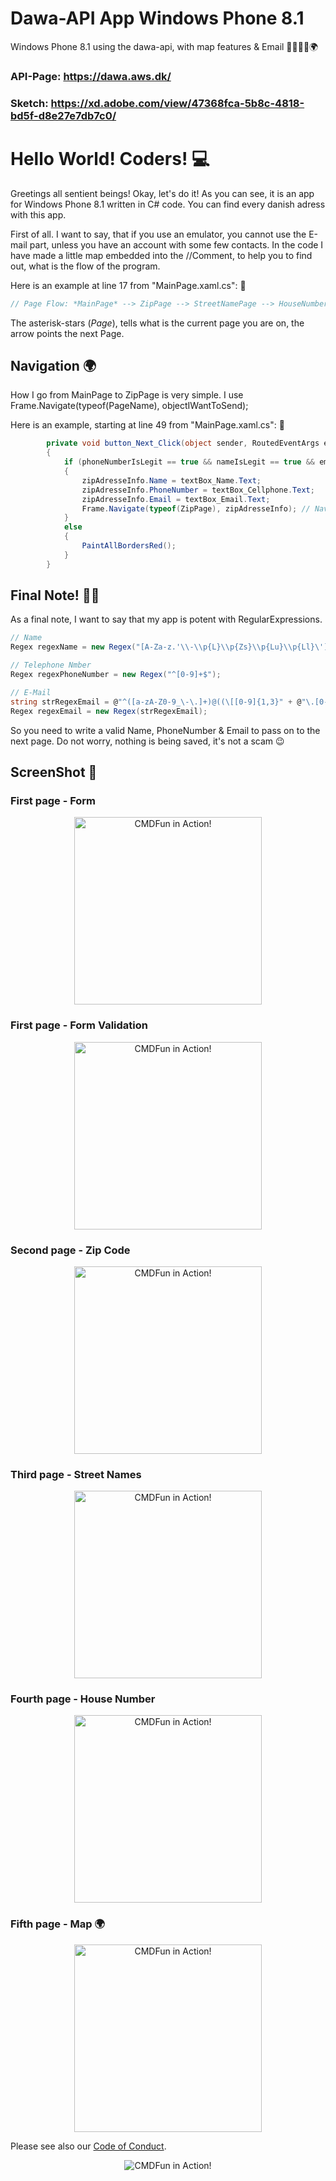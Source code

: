# Dawa-API App Windows Phone 8.1
Windows Phone 8.1 using the dawa-api, with map features &amp; Email 📧📜📲📄🌍

### API-Page: https://dawa.aws.dk/

### Sketch: https://xd.adobe.com/view/47368fca-5b8c-4818-bd5f-d8e27e7db7c0/

# Hello World! Coders! 💻

Greetings all sentient beings! Okay, let's do it! As you can see, it is an app for Windows Phone 8.1 written in C# code.
You can find every danish adress with this app. 

First of all. 
I want to say, that if you use an emulator, you cannot use the E-mail part, unless you have an account with some few contacts.
In the code I have made a little map embedded into the //Comment, to help you to find out, what is the flow of the program.


Here is an example at line 17 from "MainPage.xaml.cs": 👀
```csharp
// Page Flow: *MainPage* --> ZipPage --> StreetNamePage --> HouseNumberingPage --> MapPage
```
The asterisk-stars (*Page*), tells what is the current page you are on, the arrow points the next Page.


## Navigation  🌍

How I go from MainPage to ZipPage is very simple. I use Frame.Navigate(typeof(PageName), objectIWantToSend);


Here is an example, starting at line 49 from "MainPage.xaml.cs": 👀
```csharp
        private void button_Next_Click(object sender, RoutedEventArgs e)
        {
            if (phoneNumberIsLegit == true && nameIsLegit == true && emailIsLegit == true)
            {
                zipAdresseInfo.Name = textBox_Name.Text;
                zipAdresseInfo.PhoneNumber = textBox_Cellphone.Text;
                zipAdresseInfo.Email = textBox_Email.Text;
                Frame.Navigate(typeof(ZipPage), zipAdresseInfo); // Navigate to the next page.
            }
            else
            {
                PaintAllBordersRed();
            }
        }
```
## Final Note! 📜📌

As a final note, I want to say that my app is potent with RegularExpressions.
```csharp
// Name
Regex regexName = new Regex("[A-Za-z.'\\-\\p{L}\\p{Zs}\\p{Lu}\\p{Ll}\']+$");

// Telephone Nmber
Regex regexPhoneNumber = new Regex("^[0-9]+$");

// E-Mail
string strRegexEmail = @"^([a-zA-Z0-9_\-\.]+)@((\[[0-9]{1,3}" + @"\.[0-9]{1,3}\.[0-9]{1,3}\.)|(([a-zA-Z0-9\-]+\" + @".)+))([a-zA-Z]{2,4}|[0-9]{1,3})(\]?)$";
Regex regexEmail = new Regex(strRegexEmail); 
```
So you need to write a valid Name, PhoneNumber & Email to pass on to the next page.
Do not worry, nothing is being saved, it's not a scam 😉

## ScreenShot 📱
### First page - Form
<p align="center">
  <img alt="CMDFun in Action!" width="300" src="https://github.com/Danielkaas94/Dawa_Api_AppWinPhone/blob/master/Dawa_Api_Phone/Assets/wp_ss_20170920_0001.png?raw=true">
</p>

### First page - Form Validation

<p align="center">
  <img alt="CMDFun in Action!" width="300" src="https://github.com/Danielkaas94/Dawa_Api_AppWinPhone/blob/master/Dawa_Api_Phone/Assets/wp_ss_20170920_0002.png?raw=true">
</p>

### Second page - Zip Code

<p align="center">
  <img alt="CMDFun in Action!" width="300" src="https://github.com/Danielkaas94/Dawa_Api_AppWinPhone/blob/master/Dawa_Api_Phone/Assets/wp_ss_20170920_0003.png?raw=true">
</p>

### Third page - Street Names

<p align="center">
  <img alt="CMDFun in Action!" width="300" src="https://github.com/Danielkaas94/Dawa_Api_AppWinPhone/blob/master/Dawa_Api_Phone/Assets/wp_ss_20170920_0004.png?raw=true">
</p>

### Fourth page - House Number

<p align="center">
  <img alt="CMDFun in Action!" width="300" src="https://github.com/Danielkaas94/Dawa_Api_AppWinPhone/blob/master/Dawa_Api_Phone/Assets/wp_ss_20170920_0005.png?raw=true">
</p>

### Fifth page - Map 🌍

<p align="center">
  <img alt="CMDFun in Action!" width="300" src="https://github.com/Danielkaas94/Dawa_Api_AppWinPhone/blob/master/Dawa_Api_Phone/Assets/wp_ss_20170920_0006.png?raw=true">
</p>


Please see also our [Code of Conduct](CODE_OF_CONDUCT.md).
<p align="center">
  <img alt="CMDFun in Action!" src="http://www.windowsteca.net/wp-content/uploads/2014/03/WindowsPhone8-1.jpg">
</p>
